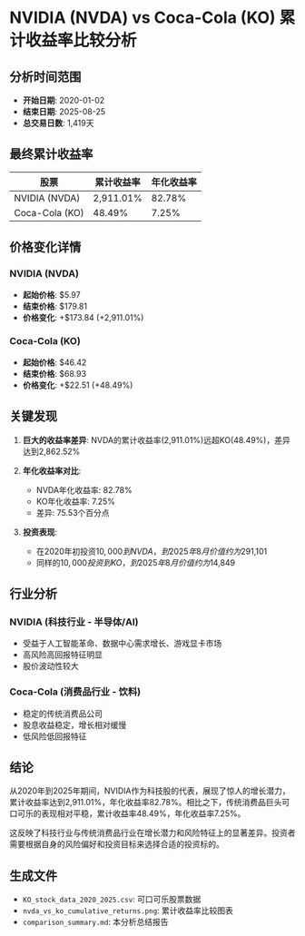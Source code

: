 # NVIDIA (NVDA) vs Coca-Cola (KO) 累计收益率比较分析

## 分析时间范围
- **开始日期**: 2020-01-02
- **结束日期**: 2025-08-25
- **总交易日数**: 1,419天

## 最终累计收益率
| 股票 | 累计收益率 | 年化收益率 |
|------|------------|------------|
| NVIDIA (NVDA) | 2,911.01% | 82.78% |
| Coca-Cola (KO) | 48.49% | 7.25% |

## 价格变化详情

### NVIDIA (NVDA)
- **起始价格**: $5.97
- **结束价格**: $179.81
- **价格变化**: +$173.84 (+2,911.01%)

### Coca-Cola (KO)
- **起始价格**: $46.42
- **结束价格**: $68.93
- **价格变化**: +$22.51 (+48.49%)

## 关键发现

1. **巨大的收益率差异**: NVDA的累计收益率(2,911.01%)远超KO(48.49%)，差异达到2,862.52%

2. **年化收益率对比**: 
   - NVDA年化收益率: 82.78%
   - KO年化收益率: 7.25%
   - 差异: 75.53个百分点

3. **投资表现**: 
   - 在2020年初投资$10,000到NVDA，到2025年8月价值约为$291,101
   - 同样的$10,000投资到KO，到2025年8月价值约为$14,849

## 行业分析

### NVIDIA (科技行业 - 半导体/AI)
- 受益于人工智能革命、数据中心需求增长、游戏显卡市场
- 高风险高回报特征明显
- 股价波动性较大

### Coca-Cola (消费品行业 - 饮料)
- 稳定的传统消费品公司
- 股息收益稳定，增长相对缓慢
- 低风险低回报特征

## 结论

从2020年到2025年期间，NVIDIA作为科技股的代表，展现了惊人的增长潜力，累计收益率达到2,911.01%，年化收益率82.78%。相比之下，传统消费品巨头可口可乐的表现相对平稳，累计收益率48.49%，年化收益率7.25%。

这反映了科技行业与传统消费品行业在增长潜力和风险特征上的显著差异。投资者需要根据自身的风险偏好和投资目标来选择合适的投资标的。

## 生成文件
- `KO_stock_data_2020_2025.csv`: 可口可乐股票数据
- `nvda_vs_ko_cumulative_returns.png`: 累计收益率比较图表
- `comparison_summary.md`: 本分析总结报告

